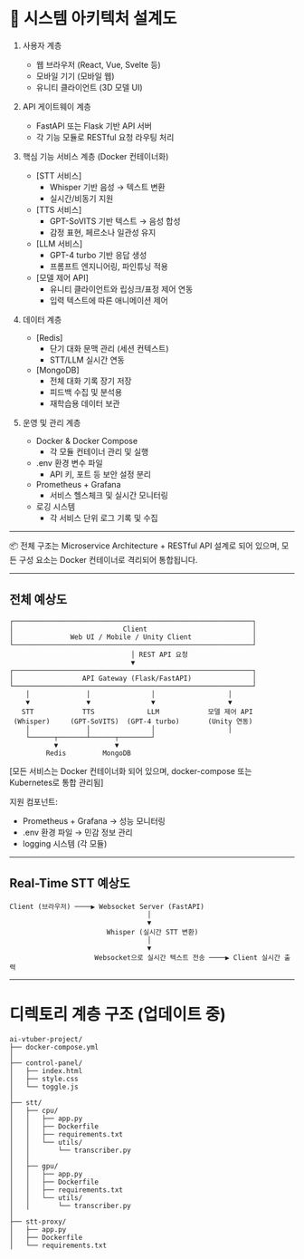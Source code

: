 # 📐 시스템 아키텍처 설계도

1. 사용자 계층
   - 웹 브라우저 (React, Vue, Svelte 등)
   - 모바일 기기 (모바일 웹)
   - 유니티 클라이언트 (3D 모델 UI)

2. API 게이트웨이 계층
   - FastAPI 또는 Flask 기반 API 서버
   - 각 기능 모듈로 RESTful 요청 라우팅 처리

3. 핵심 기능 서비스 계층 (Docker 컨테이너화)
   - [STT 서비스]
     - Whisper 기반 음성 → 텍스트 변환
     - 실시간/비동기 지원
   - [TTS 서비스]
     - GPT-SoVITS 기반 텍스트 → 음성 합성
     - 감정 표현, 페르소나 일관성 유지
   - [LLM 서비스]
     - GPT-4 turbo 기반 응답 생성
     - 프롬프트 엔지니어링, 파인튜닝 적용
   - [모델 제어 API]
     - 유니티 클라이언트와 립싱크/표정 제어 연동
     - 입력 텍스트에 따른 애니메이션 제어

4. 데이터 계층
   - [Redis]
     - 단기 대화 문맥 관리 (세션 컨텍스트)
     - STT/LLM 실시간 연동
   - [MongoDB]
     - 전체 대화 기록 장기 저장
     - 피드백 수집 및 분석용
     - 재학습용 데이터 보관

5. 운영 및 관리 계층
   - Docker & Docker Compose
     - 각 모듈 컨테이너 관리 및 실행
   - .env 환경 변수 파일
     - API 키, 포트 등 보안 설정 분리
   - Prometheus + Grafana
     - 서비스 헬스체크 및 실시간 모니터링
   - 로깅 시스템
     - 각 서비스 단위 로그 기록 및 수집

---

📦 전체 구조는 Microservice Architecture + RESTful API 설계로 되어 있으며,
모든 구성 요소는 Docker 컨테이너로 격리되어 통합됩니다.


---

## 전체 예상도
```
┌───────────────────────────────────────────────────────────┐
│                           Client                          │
│              Web UI / Mobile / Unity Client               │
└───────────────────────────────────────────────────────────┘
                              │ REST API 요청
                              ▼
┌───────────────────────────────────────────────────────────┐
│                 API Gateway (Flask/FastAPI)               │
└───────────────────────────────────────────────────────────┘
    │              │               │                  │
    ▼              ▼               ▼                  ▼
   STT            TTS             LLM            모델 제어 API
 (Whisper)     (GPT-SoVITS)  (GPT-4 turbo)       (Unity 연동)
    │              │               │                  │
    └──────┬───────┴──────┬────────┘
           ▼              ▼
         Redis         MongoDB
```

[모든 서비스는 Docker 컨테이너화 되어 있으며, docker-compose 또는 Kubernetes로 통합 관리됨]

지원 컴포넌트:
- Prometheus + Grafana → 성능 모니터링
- .env 환경 파일 → 민감 정보 관리
- logging 시스템 (각 모듈)


---

## Real-Time STT 예상도
```
Client (브라우저) ────▶ Websocket Server (FastAPI)
                                  │
                                  ▼
                        Whisper (실시간 STT 변환)
                                  │
                                  ▼
                     Websocket으로 실시간 텍스트 전송 ────▶ Client 실시간 출력

```
---

# 디렉토리 계층 구조 (업데이트 중)

```
ai-vtuber-project/
├── docker-compose.yml
│
├── control-panel/
│   ├── index.html
│   ├── style.css
│   └── toggle.js
│
├── stt/
│   ├── cpu/
│   │   ├── app.py
│   │   ├── Dockerfile
│   │   ├── requirements.txt
│   │   └── utils/
│   │       └── transcriber.py
│   │
│   ├── gpu/
│   │   ├── app.py
│   │   ├── Dockerfile
│   │   ├── requirements.txt
│   │   └── utils/
│   │       └── transcriber.py
│
├── stt-proxy/
│   ├── app.py
│   ├── Dockerfile
│   └── requirements.txt

```